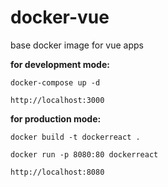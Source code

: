 # docker-vue
base docker image for vue apps

__for development mode:__

`docker-compose up -d`

`http://localhost:3000`

__for production mode:__

`docker build -t dockerreact .`

`docker run -p 8080:80 dockerreact`

`http://localhost:8080`
